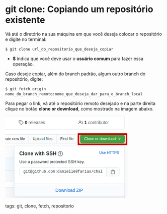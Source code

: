 # git clone: Copiando um repositório existente

Vá até o diretório na sua máquina em que você deseja colocar o repositório e digite no terminal:

```
$ git clone url_do_repositorio_que_deseja_copiar
```

- **$** indica que você deve usar o **usuário comum** para fazer essa operação.

Caso deseje copiar, além do branch padrão, algum outro branch do repositório, digite:

```
$ git fetch origin nome_do_branch_remoto:nome_que_deseja_dar_para_o_branch_local
```

Para pegar o link, vá até o repositório remoto desejado e na parte direita clique no botão **clone or download**, como mostrado na imagem abaixo.

![clone or download](img/p0023-0.png)

tags: git, clone, fetch, repositorio
